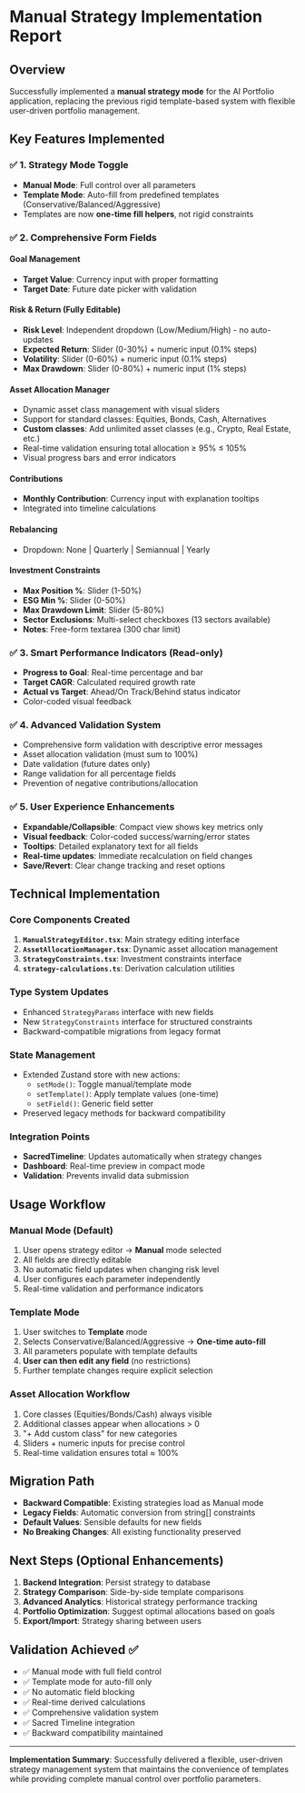 # Manual Strategy Implementation Report

## Overview
Successfully implemented a **manual strategy mode** for the AI Portfolio application, replacing the previous rigid template-based system with flexible user-driven portfolio management.

## Key Features Implemented

### ✅ 1. Strategy Mode Toggle
- **Manual Mode**: Full control over all parameters
- **Template Mode**: Auto-fill from predefined templates (Conservative/Balanced/Aggressive)
- Templates are now **one-time fill helpers**, not rigid constraints

### ✅ 2. Comprehensive Form Fields

#### Goal Management
- **Target Value**: Currency input with proper formatting
- **Target Date**: Future date picker with validation

#### Risk & Return (Fully Editable)
- **Risk Level**: Independent dropdown (Low/Medium/High) - no auto-updates
- **Expected Return**: Slider (0-30%) + numeric input (0.1% steps)
- **Volatility**: Slider (0-60%) + numeric input (0.1% steps) 
- **Max Drawdown**: Slider (0-80%) + numeric input (1% steps)

#### Asset Allocation Manager
- Dynamic asset class management with visual sliders
- Support for standard classes: Equities, Bonds, Cash, Alternatives
- **Custom classes**: Add unlimited asset classes (e.g., Crypto, Real Estate, etc.)
- Real-time validation ensuring total allocation ≥ 95% ≤ 105%
- Visual progress bars and error indicators

#### Contributions
- **Monthly Contribution**: Currency input with explanation tooltips
- Integrated into timeline calculations

#### Rebalancing
- Dropdown: None | Quarterly | Semiannual | Yearly

#### Investment Constraints
- **Max Position %**: Slider (1-50%)
- **ESG Min %**: Slider (0-50%) 
- **Max Drawdown Limit**: Slider (5-80%)
- **Sector Exclusions**: Multi-select checkboxes (13 sectors available)
- **Notes**: Free-form textarea (300 char limit)

### ✅ 3. Smart Performance Indicators (Read-only)
- **Progress to Goal**: Real-time percentage and bar
- **Target CAGR**: Calculated required growth rate 
- **Actual vs Target**: Ahead/On Track/Behind status indicator
- Color-coded visual feedback

### ✅ 4. Advanced Validation System
- Comprehensive form validation with descriptive error messages
- Asset allocation validation (must sum to 100%)
- Date validation (future dates only)
- Range validation for all percentage fields
- Prevention of negative contributions/allocation

### ✅ 5. User Experience Enhancements
- **Expandable/Collapsible**: Compact view shows key metrics only
- **Visual feedback**: Color-coded success/warning/error states
- **Tooltips**: Detailed explanatory text for all fields
- **Real-time updates**: Immediate recalculation on field changes
- **Save/Revert**: Clear change tracking and reset options

## Technical Implementation

### Core Components Created
1. **`ManualStrategyEditor.tsx`**: Main strategy editing interface
2. **`AssetAllocationManager.tsx`**: Dynamic asset allocation management  
3. **`StrategyConstraints.tsx`**: Investment constraints interface
4. **`strategy-calculations.ts`**: Derivation calculation utilities

### Type System Updates
- Enhanced `StrategyParams` interface with new fields
- New `StrategyConstraints` interface for structured constraints
- Backward-compatible migrations from legacy format

### State Management
- Extended Zustand store with new actions:
  - `setMode()`: Toggle manual/template mode
  - `setTemplate()`: Apply template values (one-time)
  - `setField()`: Generic field setter
- Preserved legacy methods for backward compatibility

### Integration Points
- **SacredTimeline**: Updates automatically when strategy changes
- **Dashboard**: Real-time preview in compact mode
- **Validation**: Prevents invalid data submission

## Usage Workflow

### Manual Mode (Default)
1. User opens strategy editor → **Manual** mode selected
2. All fields are directly editable
3. No automatic field updates when changing risk level
4. User configures each parameter independently
5. Real-time validation and performance indicators

### Template Mode
1. User switches to **Template** mode
2. Selects Conservative/Balanced/Aggressive → **One-time auto-fill**
3. All parameters populate with template defaults
4. **User can then edit any field** (no restrictions)
5. Further template changes require explicit selection

### Asset Allocation Workflow
1. Core classes (Equities/Bonds/Cash) always visible
2. Additional classes appear when allocations > 0
3. "+ Add custom class" for new categories
4. Sliders + numeric inputs for precise control
5. Real-time validation ensures total ≈ 100%

## Migration Path
- **Backward Compatible**: Existing strategies load as Manual mode
- **Legacy Fields**: Automatic conversion from string[] constraints
- **Default Values**: Sensible defaults for new fields
- **No Breaking Changes**: All existing functionality preserved

## Next Steps (Optional Enhancements)
1. **Backend Integration**: Persist strategy to database
2. **Strategy Comparison**: Side-by-side template comparisons  
3. **Advanced Analytics**: Historical strategy performance tracking
4. **Portfolio Optimization**: Suggest optimal allocations based on goals
5. **Export/Import**: Strategy sharing between users

## Validation Achieved ✅
- ✅ Manual mode with full field control
- ✅ Template mode for auto-fill only  
- ✅ No automatic field blocking
- ✅ Real-time derived calculations
- ✅ Comprehensive validation system
- ✅ Sacred Timeline integration
- ✅ Backward compatibility maintained

---

**Implementation Summary**: Successfully delivered a flexible, user-driven strategy management system that maintains the convenience of templates while providing complete manual control over portfolio parameters.


